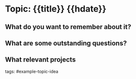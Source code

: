 # Topic: {{title}} {{hdate}}

## What do you want to remember about it?

## What are some outstanding questions?

## What relevant projects

tags: #example-topic-idea
